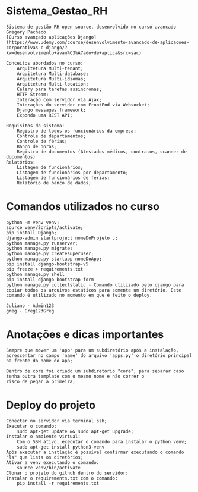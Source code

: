 # Sistema_Gestao_RH

    Sistema de gestão RH open source, desenvolvido no curso avancado - Gregory Pacheco
    [Curso avançado aplicações Django](https://www.udemy.com/course/desenvolvimento-avancado-de-aplicacoes-corporativas-c-django/?kw=desenvolvimento+avan%C3%A7ado+de+aplica&src=sac)

    Conceitos abordados no curso:
        Arquitetura Multi-tenant;
        Arquitetura Multi-database;
        Arquitetura Multi-idiomas;
        Arquitetura Multi-location;
        Celery para tarefas assincronas;
        HTTP Stream;
        Interação com servidor via Ajax;
        Interações do servidor com FrontEnd via Websocket;
        Django messages framework;
        Expondo uma REST API;

    Requisitos do sistema:
        Registro de todos os funcionários da empresa;
        Controle de departamentos;
        Controle de férias;
        Banco de horas;
        Registro de documentos (Atestados médicos, contratos, scanner de documentos)
    Relatórios:
        Listagem de funcionários;
        Listagem de funcionários por departamento;
        Listagem de funcionários de férias;
        Relatório de banco de dados;


# Comandos utilizados no curso
    python -m venv venv;
    source venv/Scripts/activate;
    pip install Django;
    django-admin startproject nomeDoProjeto .;
    python manage.py runserver;
    python manage.py migrate;
    python manage.py createsuperuser;
    python manage.py startapp nomeDoApp;
    pip install django-bootstrap-v5
    pip freeze > requirements.txt
    python manage.py shell
    pip install django-bootstrap-form
    python manage.py collectstatic - Comando utilizado pelo django para copiar todos os arquivos estáticos para somente um diretório. Este comando é utilizado no momento em que é feito o deploy.

    Juliano - Admin123
    greg - Greg123Greg

# Anotações e dicas importantes
    Sempre que mover um 'app' para um subdiretório após a instalação, acrescentar no campo 'name' do arquivo 'apps.py' o diretório principal na frente do nome do app;

    Dentro de core foi criado um subdiretório "core", para separar caso tenha outra template com o mesmo nome e não correr o
    risco de pegar a primeira;


# Deploy do projeto
    Conectar no servidor via terminal ssh;
    Executar o comando:
        sudo apt-get update && sudo apt-get upgrade;
    Instalar o ambiente virtual:
        Com o SSH ativo, executar o comando para instalar o python venv;
        sudo apt-get install python3-venv
    Após executar a instlação é possível confirmar executando o comando "ls" que lista os diretórios;
    Ativar a venv executando o comando:
        source venv/bin/activate
    Clonar o projeto do github dentro do servidor;
    Instalar o requirements.txt com o comando:
        pip install -r requirements.txt

